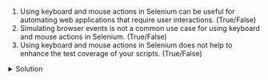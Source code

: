 1. Using keyboard and mouse actions in Selenium can be useful for automating web applications that require user interactions. (True/False)
2. Simulating browser events is not a common use case for using keyboard and mouse actions in Selenium. (True/False)
3. Using keyboard and mouse actions in Selenium does not help to enhance the test coverage of your scripts. (True/False)

<details>
  <summary>
    Solution
  </summary>

1. True
2. False
3. False

</details>